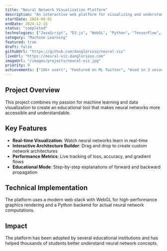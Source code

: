 ```yaml
---
title: "Neural Network Visualization Platform"
description: "An interactive web platform for visualizing and understanding neural network architectures and training processes in real-time."
startDate: 2024-09-01
endDate: 2024-12-15
status: "completed"
technologies: ["JavaScript", "D3.js", "WebGL", "Python", "TensorFlow", "Flask"]
category: "Machine Learning"
featured: true
draft: false
githubUrl: "https://github.com/danglorioso/neural-viz"
liveUrl: "https://neural-viz.danglorioso.com"
imageUrl: "/images/projects/neural-viz.jpg"
priority: 9
achievements: ["10k+ users", "Featured on ML Twitter", "Used in 3 university courses"]
---
```


## Project Overview

This project combines my passion for machine learning and data visualization to create an educational tool that makes neural networks more accessible and understandable.

## Key Features

- **Real-time Visualization**: Watch neural networks learn in real-time
- **Interactive Architecture Builder**: Drag and drop to create custom network architectures
- **Performance Metrics**: Live tracking of loss, accuracy, and gradient flows
- **Educational Mode**: Step-by-step explanations of forward and backward propagation

## Technical Implementation

The platform uses a modern web stack with WebGL for high-performance graphics rendering and a Python backend for actual neural network computations.

## Impact

The platform has been adopted by several educational institutions and has helped thousands of students better understand neural network concepts.
